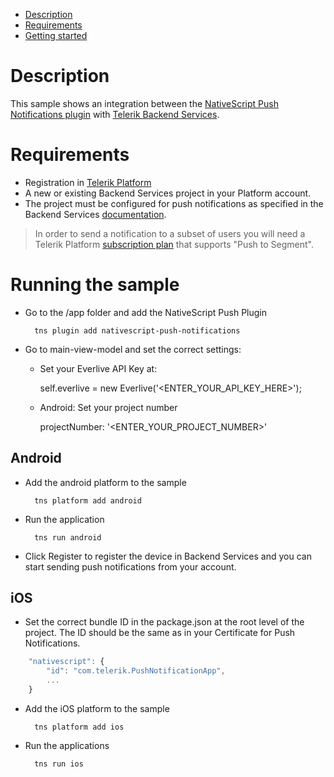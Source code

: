- [Description](#description)
- [Requirements](#requirements)
- [Getting started](#getting-started)

# Description

This sample shows an integration between the [NativeScript Push Notifications plugin](https://github.com/NativeScript/push-plugin) with [Telerik Backend Services](http://www.telerik.com/backend-services). 

# Requirements

   * Registration in [Telerik Platform](https://platform.telerik.com)
   * A new or existing Backend Services project in your Platform account.
   * The project must be configured for push notifications as specified in the Backend Services [documentation](http://docs.telerik.com/platform/backend-services/features/push-notifications/setup).

> In order to send a notification to a subset of users you will need a Telerik Platform [subscription plan](http://www.telerik.com/purchase/platform) that supports "Push to Segment".

# Running the sample

- Go to the /app folder and add the NativeScript Push Plugin

		tns plugin add nativescript-push-notifications 	

- Go to main-view-model and set the correct settings:
	-	 Set your Everlive API Key at:

			self.everlive = new Everlive('<ENTER_YOUR_API_KEY_HERE>');
	-	 Android: Set your project number
 
			projectNumber: '<ENTER_YOUR_PROJECT_NUMBER>'
	
## Android

- Add the android platform to the sample

		tns platform add android 

- Run the application

		tns run android

- Click Register to register the device in Backend Services and you can start sending push notifications from your account.

## iOS

- Set the correct bundle ID in the package.json at the root level of the project. The ID should be the same as in your Certificate for Push Notifications.

```javascript
	"nativescript": {
		"id": "com.telerik.PushNotificationApp",
		...
	}
````

- Add the iOS platform to the sample

		tns platform add ios

- Run the applications

		tns run ios

	  
